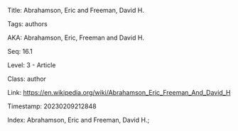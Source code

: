 Title:  Abrahamson, Eric and Freeman, David H.

Tags:   authors

AKA:    Abrahamson, Eric, Freeman and David H.

Seq:    16.1

Level:  3 - Article

Class:  author

Link:   https://en.wikipedia.org/wiki/Abrahamson_Eric_Freeman_And_David_H

Timestamp: 20230209212848

Index:  Abrahamson, Eric and Freeman, David H.; 
